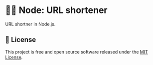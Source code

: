 # 🐢🚀 Node: URL shortener

URL shortner in Node.js.

## 📝 License

  This project is free and open source software released under the [MIT License](https://github.com/ricardospalves/node-url-shortener/blob/main/LICENSE).
